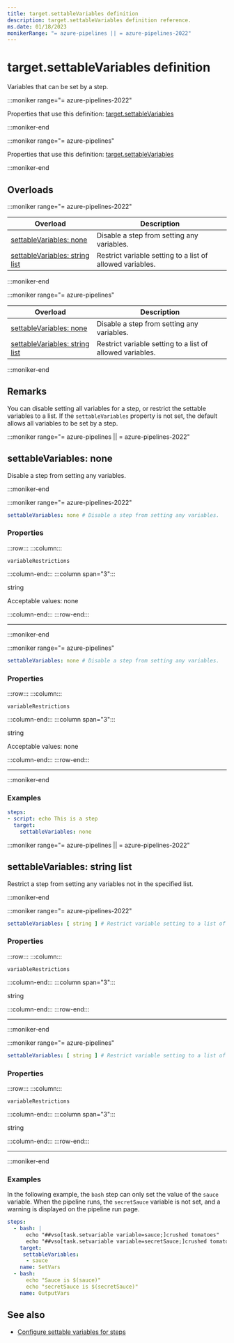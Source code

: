 ```yaml
---
title: target.settableVariables definition
description: target.settableVariables definition reference.
ms.date: 01/18/2023
monikerRange: "= azure-pipelines || = azure-pipelines-2022"
---
```


# target.settableVariables definition


Variables that can be set by a step.


:::moniker range="= azure-pipelines-2022"

Properties that use this definition: [target.settableVariables](target.md)

:::moniker-end

:::moniker range="= azure-pipelines"

Properties that use this definition: [target.settableVariables](target.md)

:::moniker-end

## Overloads

:::moniker range="= azure-pipelines-2022" 

| Overload | Description |
|----------|-------------|
| [settableVariables: none](#settablevariables-none) | Disable a step from setting any variables. |
| [settableVariables: string list](#settablevariables-string-list) | Restrict variable setting to a list of allowed variables. |

:::moniker-end

:::moniker range="= azure-pipelines" 

| Overload | Description |
|----------|-------------|
| [settableVariables: none](#settablevariables-none) | Disable a step from setting any variables. |
| [settableVariables: string list](#settablevariables-string-list) | Restrict variable setting to a list of allowed variables. |

:::moniker-end


## Remarks

You can disable setting all variables for a step, or restrict the settable variables to a list. If the `settableVariables` property is not set, the default allows all variables to be set by a step.

:::moniker range="= azure-pipelines || = azure-pipelines-2022"

## settableVariables: none

Disable a step from setting any variables.



:::moniker-end

:::moniker range="= azure-pipelines-2022"

<!-- :::api-definition signature="variableRestrictions(none)" version="azure-pipelines-2022"::: -->


```yaml
settableVariables: none # Disable a step from setting any variables.
```

### Properties


<!-- :::api-property::: -->
:::row:::
  :::column:::
   <!-- :::api-property-name::: -->
   `variableRestrictions`
   <!-- :::api-property-name-end::: -->
  :::column-end:::
  :::column span="3":::
<!-- :::api-property-type::: --> 
string
<!-- :::api-property-type-end::: -->  
<!-- :::api-desc type="property"::: -->Acceptable values: none
 <!-- :::api-desc-end::: -->
  :::column-end:::
:::row-end:::
<!-- :::api-property-end::: -->
___





<!-- :::api-definition-end::: -->

:::moniker-end

:::moniker range="= azure-pipelines"

<!-- :::api-definition signature="variableRestrictions(none)" version="azure-pipelines"::: -->


```yaml
settableVariables: none # Disable a step from setting any variables.
```

### Properties


<!-- :::api-property::: -->
:::row:::
  :::column:::
   <!-- :::api-property-name::: -->
   `variableRestrictions`
   <!-- :::api-property-name-end::: -->
  :::column-end:::
  :::column span="3":::
<!-- :::api-property-type::: --> 
string
<!-- :::api-property-type-end::: -->  
<!-- :::api-desc type="property"::: -->Acceptable values: none
 <!-- :::api-desc-end::: -->
  :::column-end:::
:::row-end:::
<!-- :::api-property-end::: -->
___





<!-- :::api-definition-end::: -->

:::moniker-end


<!-- Remarks -->


### Examples

```yaml
steps:
- script: echo This is a step
  target:
    settableVariables: none
```

:::moniker range="= azure-pipelines || = azure-pipelines-2022"

## settableVariables: string list

Restrict a step from setting any variables not in the specified list.



:::moniker-end

:::moniker range="= azure-pipelines-2022"

<!-- :::api-definition signature="variableRestrictions[string]" version="azure-pipelines-2022"::: -->


```yaml
settableVariables: [ string ] # Restrict variable setting to a list of allowed variables. 
```

### Properties


<!-- :::api-property::: -->
:::row:::
  :::column:::
   <!-- :::api-property-name::: -->
   `variableRestrictions`
   <!-- :::api-property-name-end::: -->
  :::column-end:::
  :::column span="3":::
<!-- :::api-property-type::: --> 
string
<!-- :::api-property-type-end::: -->  
<!-- :::api-desc type="property"::: -->
 <!-- :::api-desc-end::: -->
  :::column-end:::
:::row-end:::
<!-- :::api-property-end::: -->
___





<!-- :::api-definition-end::: -->

:::moniker-end

:::moniker range="= azure-pipelines"

<!-- :::api-definition signature="variableRestrictions[string]" version="azure-pipelines"::: -->


```yaml
settableVariables: [ string ] # Restrict variable setting to a list of allowed variables. 
```

### Properties


<!-- :::api-property::: -->
:::row:::
  :::column:::
   <!-- :::api-property-name::: -->
   `variableRestrictions`
   <!-- :::api-property-name-end::: -->
  :::column-end:::
  :::column span="3":::
<!-- :::api-property-type::: --> 
string
<!-- :::api-property-type-end::: -->  
<!-- :::api-desc type="property"::: -->
 <!-- :::api-desc-end::: -->
  :::column-end:::
:::row-end:::
<!-- :::api-property-end::: -->
___





<!-- :::api-definition-end::: -->

:::moniker-end


<!-- Remarks -->


### Examples

In the following example, the `bash` step can only set the value of the `sauce` variable. When the pipeline runs, the `secretSauce` variable is not set, and a warning is displayed on the pipeline run page.

```yaml
steps:
  - bash: |
      echo "##vso[task.setvariable variable=sauce;]crushed tomatoes"
      echo "##vso[task.setvariable variable=secretSauce;]crushed tomatoes with garlic"
    target:
     settableVariables:
      - sauce
    name: SetVars
  - bash: 
      echo "Sauce is $(sauce)"
      echo "secretSauce is $(secretSauce)"
    name: OutputVars
```


## See also

- [Configure settable variables for steps](/azure/devops/pipelines/process/variables#configure-settable-variables-for-steps)

